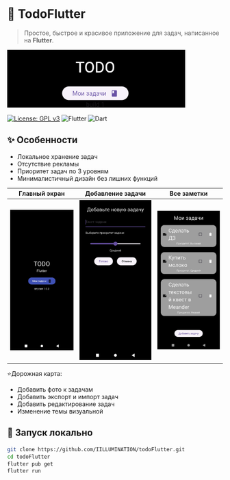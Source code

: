# 📝 TodoFlutter

> Простое, быстрое и красивое приложение для задач, написанное на **Flutter**.

![Main](screenshots/image1.png)

[![License: GPL v3](https://img.shields.io/badge/License-GPL%20v3-blue.svg)](https://www.gnu.org/licenses/gpl-3.0)
![Flutter](https://img.shields.io/badge/Flutter-%2302569B.svg?logo=flutter&logoColor=white)
![Dart](https://img.shields.io/badge/Dart-%230175C2.svg?logo=dart&logoColor=white)

## ✨ Особенности
- Локальное хранение задач
- Отсутствие рекламы
- Приоритет задач по 3 уровням
- Минималистичный дизайн без лишних функций

| Главный экран | Добавление задачи | Все заметки |
|---------------|-------------------|-------------|
| ![Main](screenshots/image2.jpg) | ![Add](screenshots/image4.jpg) | ![All](screenshots/image3.jpg) |

⭐Дорожная карта:
- Добавить фото к задачам
- Добавить экспорт и импорт задач
- Добавить редактирование задач
- Изменение темы визуальной

## 🚀 Запуск локально
```bash
git clone https://github.com/IILLUMINATION/todoFlutter.git
cd todoFlutter
flutter pub get
flutter run